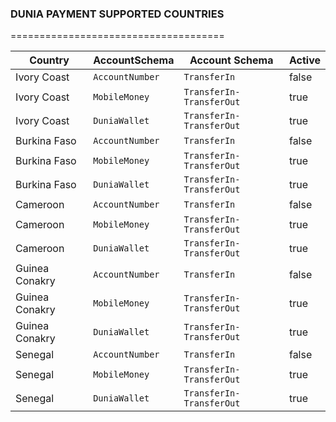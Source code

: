 ### DUNIA PAYMENT SUPPORTED COUNTRIES

=====================================

| Country        | AccountSchema   | Account Schema           | Active |
| -------------- | --------------- | ------------------------ | ------ |
| Ivory Coast    | `AccountNumber` | `TransferIn`             | false  |
| Ivory Coast    | `MobileMoney`   | `TransferIn-TransferOut` | true   |
| Ivory Coast    | `DuniaWallet`   | `TransferIn-TransferOut` | true   |
| Burkina Faso   | `AccountNumber` | `TransferIn`             | false  |
| Burkina Faso   | `MobileMoney`   | `TransferIn-TransferOut` | true   |
| Burkina Faso   | `DuniaWallet`   | `TransferIn-TransferOut` | true   |
| Cameroon       | `AccountNumber` | `TransferIn`             | false  |
| Cameroon       | `MobileMoney`   | `TransferIn-TransferOut` | true   |
| Cameroon       | `DuniaWallet`   | `TransferIn-TransferOut` | true   |
| Guinea Conakry | `AccountNumber` | `TransferIn`             | false  |
| Guinea Conakry | `MobileMoney`   | `TransferIn-TransferOut` | true   |
| Guinea Conakry | `DuniaWallet`   | `TransferIn-TransferOut` | true   |
| Senegal        | `AccountNumber` | `TransferIn`             | false  |
| Senegal        | `MobileMoney`   | `TransferIn-TransferOut` | true   |
| Senegal        | `DuniaWallet`   | `TransferIn-TransferOut` | true   |
